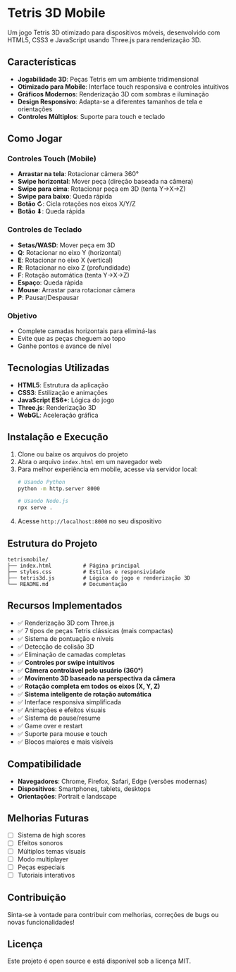 # Tetris 3D Mobile

Um jogo Tetris 3D otimizado para dispositivos móveis, desenvolvido com HTML5, CSS3 e JavaScript usando Three.js para renderização 3D.

## Características

- **Jogabilidade 3D**: Peças Tetris em um ambiente tridimensional
- **Otimizado para Mobile**: Interface touch responsiva e controles intuitivos
- **Gráficos Modernos**: Renderização 3D com sombras e iluminação
- **Design Responsivo**: Adapta-se a diferentes tamanhos de tela e orientações
- **Controles Múltiplos**: Suporte para touch e teclado

## Como Jogar

### Controles Touch (Mobile)
- **Arrastar na tela**: Rotacionar câmera 360°
- **Swipe horizontal**: Mover peça (direção baseada na câmera)
- **Swipe para cima**: Rotacionar peça em 3D (tenta Y→X→Z)
- **Swipe para baixo**: Queda rápida
- **Botão ↻**: Cicla rotações nos eixos X/Y/Z
- **Botão ⬇**: Queda rápida

### Controles de Teclado
- **Setas/WASD**: Mover peça em 3D
- **Q**: Rotacionar no eixo Y (horizontal)
- **E**: Rotacionar no eixo X (vertical)
- **R**: Rotacionar no eixo Z (profundidade)
- **F**: Rotação automática (tenta Y→X→Z)
- **Espaço**: Queda rápida
- **Mouse**: Arrastar para rotacionar câmera
- **P**: Pausar/Despausar

### Objetivo
- Complete camadas horizontais para eliminá-las
- Evite que as peças cheguem ao topo
- Ganhe pontos e avance de nível

## Tecnologias Utilizadas

- **HTML5**: Estrutura da aplicação
- **CSS3**: Estilização e animações
- **JavaScript ES6+**: Lógica do jogo
- **Three.js**: Renderização 3D
- **WebGL**: Aceleração gráfica

## Instalação e Execução

1. Clone ou baixe os arquivos do projeto
2. Abra o arquivo `index.html` em um navegador web
3. Para melhor experiência em mobile, acesse via servidor local:
   ```bash
   # Usando Python
   python -m http.server 8000
   
   # Usando Node.js
   npx serve .
   ```
4. Acesse `http://localhost:8000` no seu dispositivo

## Estrutura do Projeto

```
tetrismobile/
├── index.html          # Página principal
├── styles.css          # Estilos e responsividade
├── tetris3d.js         # Lógica do jogo e renderização 3D
└── README.md           # Documentação
```

## Recursos Implementados

- ✅ Renderização 3D com Three.js
- ✅ 7 tipos de peças Tetris clássicas (mais compactas)
- ✅ Sistema de pontuação e níveis
- ✅ Detecção de colisão 3D
- ✅ Eliminação de camadas completas
- ✅ **Controles por swipe intuitivos**
- ✅ **Câmera controlável pelo usuário (360°)**
- ✅ **Movimento 3D baseado na perspectiva da câmera**
- ✅ **Rotação completa em todos os eixos (X, Y, Z)**
- ✅ **Sistema inteligente de rotação automática**
- ✅ Interface responsiva simplificada
- ✅ Animações e efeitos visuais
- ✅ Sistema de pause/resume
- ✅ Game over e restart
- ✅ Suporte para mouse e touch
- ✅ Blocos maiores e mais visíveis

## Compatibilidade

- **Navegadores**: Chrome, Firefox, Safari, Edge (versões modernas)
- **Dispositivos**: Smartphones, tablets, desktops
- **Orientações**: Portrait e landscape

## Melhorias Futuras

- [ ] Sistema de high scores
- [ ] Efeitos sonoros
- [ ] Múltiplos temas visuais
- [ ] Modo multiplayer
- [ ] Peças especiais
- [ ] Tutoriais interativos

## Contribuição

Sinta-se à vontade para contribuir com melhorias, correções de bugs ou novas funcionalidades!

## Licença

Este projeto é open source e está disponível sob a licença MIT.